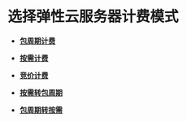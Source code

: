 # 选择弹性云服务器计费模式<a name="ZH-CN_TOPIC_0140313882"></a>

-   **[包周期计费](包周期计费.md)**  

-   **[按需计费](按需计费.md)**  

-   **[竞价计费](竞价计费.md)**  

-   **[按需转包周期](按需转包周期.md)**  

-   **[包周期转按需](包周期转按需.md)**  


